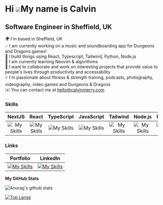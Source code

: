 <!-- ![Img banner](https://i.imgur.com/Fhk9Hdc.png) -->

Hi ![](https://user-images.githubusercontent.com/18350557/176309783-0785949b-9127-417c-8b55-ab5a4333674e.gif)My name is Calvin
==============================================================================================================================


Software Engineer in Sheffield, UK
---------------------------------------------

🌍 I'm based in Sheffield, UK </br>
💡 I am currently working on a music and soundboarding app for Dungeons and Dragons games!</br>
🧠 I build things using React, Typescript, Tailwind, Python, Node.js</br>
📖  I am currently learning Neovim & algorithims</br>
🤝  I want to collaborate and work on interesting projects that provide value to people's lives through productivity and accessability</br>
⚡   I'm passionate about fitness & strength training, podcasts, photography, videography, video games and Dungeons & Dragons</br>
✉️   You can contact me at [hello@calvinmerry.com](mailto:hello@calvinmerry.com)</br>
<!-- 🚀   I'm currently working on [a boutique flower shop website](http://github.com/CodeByCalvin/The-Flower-Collective-Website)</br> -->

### Skills

NextJS | React | TypeScript | JavaScript | Tailwind | Node.js | Python | Selenium | Figma
:----:|:-----:|:----------:|:----------:|:-------:|:-------:|:------:|:-------:|:-----:
![My Skills](https://skillicons.dev/icons?i=nextjs) | ![My Skills](https://skillicons.dev/icons?i=react) | ![My Skills](https://skillicons.dev/icons?i=typescript) | ![My Skills](https://skillicons.dev/icons?i=javascript) | ![My Skills](https://skillicons.dev/icons?i=tailwind) | ![My Skills](https://skillicons.dev/icons?i=nodejs) | ![My Skills](https://skillicons.dev/icons?i=python) | ![My Skills](https://skillicons.dev/icons?i=selenium) | ![My Skills](https://skillicons.dev/icons?i=figma)



### Links

Portfolio | LinkedIn | 
:----: | :----------: |
[![My Skills](https://skillicons.dev/icons?i=vscode)](https://calvinmerry.dev) | [![My Skills](https://skillicons.dev/icons?i=linkedin)](https://www.linkedin.com/in/calvin-merry) 


<b>My GitHub Stats</b>

![Anurag's github stats](https://github-readme-stats.vercel.app/api?username=CodeByCalvin)

[![Top Langs](https://github-readme-stats.vercel.app/api/top-langs/?username=anuraghazra&layout=compact)](https://github.com/anuraghazra/github-readme-stats)




